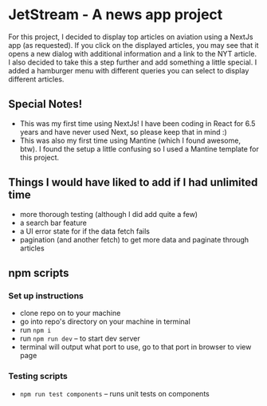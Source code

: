 # JetStream - A news app project

For this project, I decided to display top articles on aviation using a NextJs app (as requested). If you click on the displayed articles, you may see that it opens a new dialog with additional information and a link to the NYT article. I also decided to take this a step further and add something a little special. I added a hamburger menu with different queries you can select to display different articles.

## Special Notes!

- This was my first time using NextJs! I have been coding in React for 6.5 years and have never used Next, so please keep that in mind :)
- This was also my first time using Mantine (which I found awesome, btw). I found the setup a little confusing so I used a Mantine template for this project.

## Things I would have liked to add if I had unlimited time

- more thorough testing (although I did add quite a few)
- a search bar feature
- a UI error state for if the data fetch fails
- pagination (and another fetch) to get more data and paginate through articles

## npm scripts

### Set up instructions

- clone repo on to your machine
- go into repo's directory on your machine in terminal
- run `npm i`
- run `npm run dev` – to start dev server
- terminal will output what port to use, go to that port in browser to view page

### Testing scripts

- `npm run test components` – runs unit tests on components
